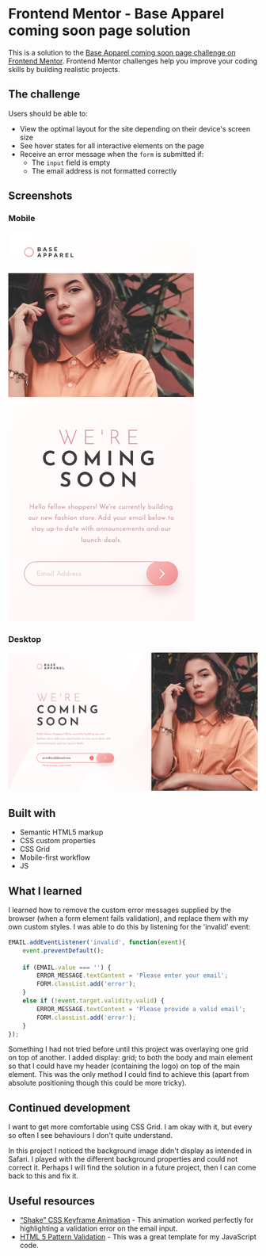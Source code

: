 # Frontend Mentor - Base Apparel coming soon page solution

This is a solution to the [Base Apparel coming soon page challenge on Frontend Mentor](https://www.frontendmentor.io/challenges/base-apparel-coming-soon-page-5d46b47f8db8a7063f9331a0). Frontend Mentor challenges help you improve your coding skills by building realistic projects. 

## The challenge

Users should be able to:

- View the optimal layout for the site depending on their device's screen size
- See hover states for all interactive elements on the page
- Receive an error message when the `form` is submitted if:
  - The `input` field is empty
  - The email address is not formatted correctly

## Screenshots

### Mobile
![](screenshot-mobile.png)

### Desktop
![](screenshot-desktop.png)

## Built with

- Semantic HTML5 markup
- CSS custom properties
- CSS Grid
- Mobile-first workflow
- JS

## What I learned

I learned how to remove the custom error messages supplied by the browser (when a form element fails validation), and replace them with my own custom styles. I was able to do this by listening for the 'invalid' event:
```js
EMAIL.addEventListener('invalid', function(event){
    event.preventDefault();

    if (EMAIL.value === '') {
        ERROR_MESSAGE.textContent = 'Please enter your email';
        FORM.classList.add('error');
    }
    else if (!event.target.validity.valid) {
        ERROR_MESSAGE.textContent = 'Please provide a valid email';
        FORM.classList.add('error');
    }
});
```

Something I had not tried before until this project was overlaying one grid on top of another. I added display: grid; to both the body and main element so that I could have my header (containing the logo) on top of the main element. This was the only method I could find to achieve this (apart from absolute positioning though this could be more tricky).

## Continued development

I want to get more comfortable using CSS Grid. I am okay with it, but every so often I see behaviours I don't quite understand.

In this project I noticed the background image didn't display as intended in Safari. I played with the different background properties and could not correct it. Perhaps I will find the solution in a future project, then I can come back to this and fix it.

## Useful resources

- [“Shake” CSS Keyframe Animation](https://css-tricks.com/snippets/css/shake-css-keyframe-animation/) - This animation worked perfectly for highlighting a validation error on the email input.
- [HTML 5 Pattern Validation](https://codepen.io/tutsplus/pen/zrBKZg) - This was a great template for my JavaScript code.